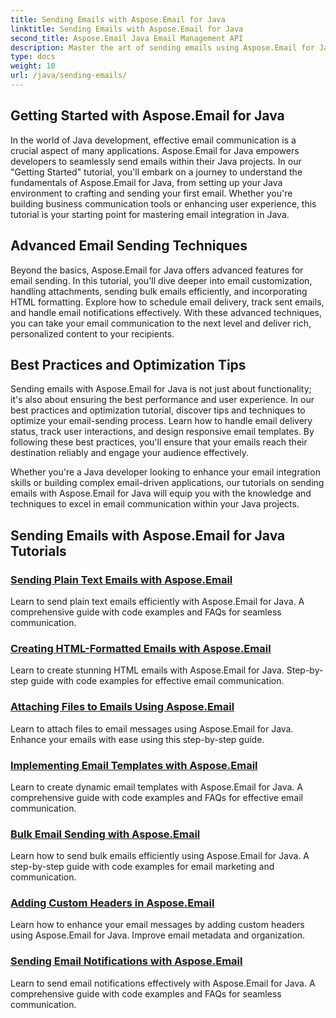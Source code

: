 ```yaml
---
title: Sending Emails with Aspose.Email for Java
linktitle: Sending Emails with Aspose.Email for Java
second_title: Aspose.Email Java Email Management API
description: Master the art of sending emails using Aspose.Email for Java with these comprehensive tutorials. Learn to craft and send emails effortlessly.
type: docs
weight: 10
url: /java/sending-emails/
---
```



## Getting Started with Aspose.Email for Java

In the world of Java development, effective email communication is a crucial aspect of many applications. Aspose.Email for Java empowers developers to seamlessly send emails within their Java projects. In our "Getting Started" tutorial, you'll embark on a journey to understand the fundamentals of Aspose.Email for Java, from setting up your Java environment to crafting and sending your first email. Whether you're building business communication tools or enhancing user experience, this tutorial is your starting point for mastering email integration in Java.

## Advanced Email Sending Techniques

Beyond the basics, Aspose.Email for Java offers advanced features for email sending. In this tutorial, you'll dive deeper into email customization, handling attachments, sending bulk emails efficiently, and incorporating HTML formatting. Explore how to schedule email delivery, track sent emails, and handle email notifications effectively. With these advanced techniques, you can take your email communication to the next level and deliver rich, personalized content to your recipients.

## Best Practices and Optimization Tips

Sending emails with Aspose.Email for Java is not just about functionality; it's also about ensuring the best performance and user experience. In our best practices and optimization tutorial, discover tips and techniques to optimize your email-sending process. Learn how to handle email delivery status, track user interactions, and design responsive email templates. By following these best practices, you'll ensure that your emails reach their destination reliably and engage your audience effectively.

Whether you're a Java developer looking to enhance your email integration skills or building complex email-driven applications, our tutorials on sending emails with Aspose.Email for Java will equip you with the knowledge and techniques to excel in email communication within your Java projects.

## Sending Emails with Aspose.Email for Java Tutorials
### [Sending Plain Text Emails with Aspose.Email](./sending-plain-text-emails/)
Learn to send plain text emails efficiently with Aspose.Email for Java. A comprehensive guide with code examples and FAQs for seamless communication.
### [Creating HTML-Formatted Emails with Aspose.Email](./creating-html-formatted-emails/)
Learn to create stunning HTML emails with Aspose.Email for Java. Step-by-step guide with code examples for effective email communication.
### [Attaching Files to Emails Using Aspose.Email](./attaching-files-to-emails-using-aspose-email/)
Learn to attach files to email messages using Aspose.Email for Java. Enhance your emails with ease using this step-by-step guide.
### [Implementing Email Templates with Aspose.Email](./implementing-email-templates/)
Learn to create dynamic email templates with Aspose.Email for Java. A comprehensive guide with code examples and FAQs for effective email communication.
### [Bulk Email Sending with Aspose.Email](./bulk-email-sending/)
Learn how to send bulk emails efficiently using Aspose.Email for Java. A step-by-step guide with code examples for email marketing and communication.
### [Adding Custom Headers in Aspose.Email](./adding-custom-headers-in-aspose-email/)
Learn how to enhance your email messages by adding custom headers using Aspose.Email for Java. Improve email metadata and organization.
### [Sending Email Notifications with Aspose.Email](./sending-email-notifications/)
Learn to send email notifications effectively with Aspose.Email for Java. A comprehensive guide with code examples and FAQs for seamless communication.